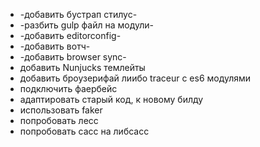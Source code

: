 * -добавить бустрап стилус-
* -разбить gulp файл на модули-
* -добавить editorconfig-
* -добавить вотч-
* -добавить browser sync-
* добавить Nunjucks темлейты
* добавить броузерифай лиибо traceur с es6 модулями
* подключить фаербейс
* адаптировать старый код, к новому билду
* использовать faker
* попробовать лесс
* попробовать сасс на либсасс
